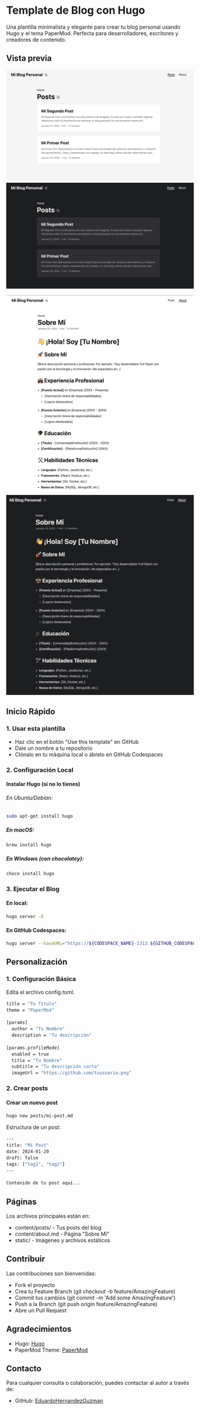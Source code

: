 # Template de Blog con Hugo

Una plantilla minimalista y elegante para crear tu blog personal usando Hugo y el tema PaperMod. Perfecta para desarrolladores, escritores y creadores de contenido.

## Vista previa


![imagen1](https://raw.githubusercontent.com/EduardoHernandezGuzman/hugo-blog-template/master/screenshots/001.png)
![imagen1](https://raw.githubusercontent.com/EduardoHernandezGuzman/hugo-blog-template/master/screenshots/002.png)

![imagen1](https://raw.githubusercontent.com/EduardoHernandezGuzman/hugo-blog-template/master/screenshots/003.png)
![imagen1](https://raw.githubusercontent.com/EduardoHernandezGuzman/hugo-blog-template/master/screenshots/004.png)


##  Inicio Rápido

### 1. Usar esta plantilla
- Haz clic en el botón "Use this template" en GitHub
- Dale un nombre a tu repositorio
- Clónalo en tu máquina local o ábrelo en GitHub Codespaces

### 2. Configuración Local
#### Instalar Hugo (si no lo tienes)
###### En Ubuntu/Debian:
```bash
sudo apt-get install hugo
```

##### En macOS:
```bash
brew install hugo
```

##### En Windows (con chocolatey):
```bash
choco install hugo
```

### 3. Ejecutar el Blog
#### En local:
```bash
hugo server -D
```

#### En GitHub Codespaces:

```bash
hugo server --baseURL="https://${CODESPACE_NAME}-1313.${GITHUB_CODESPACES_PORT_FORWARDING_DOMAIN}" --appendPort=false -D
```



##  Personalización

### 1. Configuración Básica
Edita el archivo config.toml:
```bash
title = "Tu Título"
theme = "PaperMod"

[params]
  author = "Tu Nombre"
  description = "Tu descripción"
  
[params.profileMode]
  enabled = true
  title = "Tu Nombre"
  subtitle = "Tu descripción corta"
  imageUrl = "https://github.com/tuusuario.png"
```

### 2. Crear posts
#### Crear un nuevo post
```bash
hugo new posts/mi-post.md
```
Estructura de un post:

```bash
---
title: "Mi Post"
date: 2024-01-20
draft: false
tags: ["tag1", "tag2"]
---

Contenido de tu post aquí...
```

## Páginas
Los archivos principales están en:

- content/posts/ - Tus posts del blog
- content/about.md - Página "Sobre Mí"
- static/ - Imágenes y archivos estáticos

## Contribuir
Las contribuciones son bienvenidas:

- Fork el proyecto
- Crea tu Feature Branch (git checkout -b feature/AmazingFeature)
- Commit tus cambios (git commit -m 'Add some AmazingFeature')
- Push a la Branch (git push origin feature/AmazingFeature)
- Abre un Pull Request

## Agradecimientos
- Hugo: [Hugo](https://gohugo.io/)
- PaperMod Theme: [PaperMod](https://github.com/adityatelange/hugo-PaperMod)

## Contacto

Para cualquier consulta o colaboración, puedes contactar al autor a través de:

- GitHub: [EduardoHernandezGuzman](https://github.com/EduardoHernandezGuzman)
